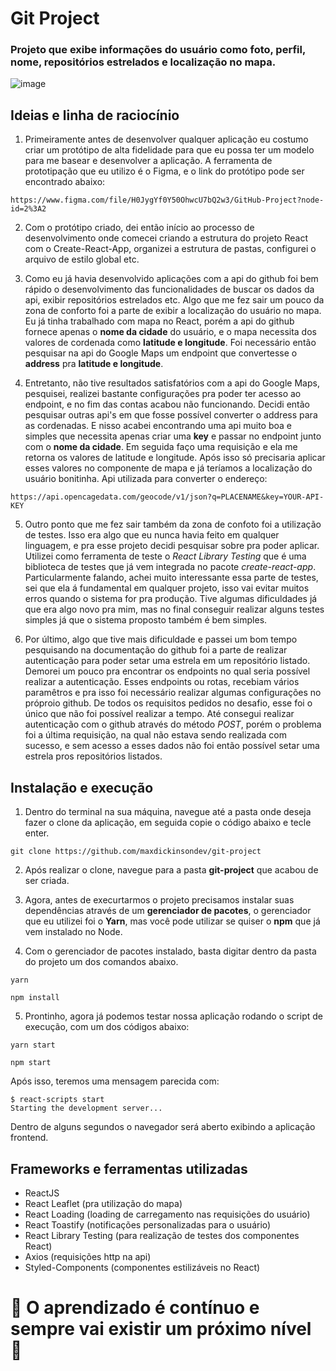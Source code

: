 # Git Project

### Projeto que exibe informações do usuário como foto, perfil, nome, repositórios estrelados e localização no mapa.

![image](https://user-images.githubusercontent.com/59968647/90522998-c3f62100-e142-11ea-8005-aa35fd9e28e2.png)

## Ideias e linha de raciocínio

1. Primeiramente antes de desenvolver qualquer aplicação eu costumo criar um protótipo de alta fidelidade para que eu possa ter um modelo para me basear e desenvolver a aplicação. A ferramenta de prototipação que eu utilizo é o Figma, e o link do protótipo pode ser encontrado abaixo: 

```
https://www.figma.com/file/H0JygYf0Y50OhwcU7bQ2w3/GitHub-Project?node-id=2%3A2
```

2. Com o protótipo criado, dei então início ao processo de desenvolvimento onde comecei criando a estrutura do projeto React com o Create-React-App, organizei a estrutura de pastas, configurei o arquivo de estilo global etc.

3. Como eu já havia desenvolvido aplicações com a api do github foi bem rápido o desenvolvimento das funcionalidades de buscar os dados da api, exibir repositórios estrelados etc. Algo que me fez sair um pouco da zona de conforto foi a parte de exibir a localização do usuário no mapa. Eu já tinha trabalhado com mapa no React, porém a api do github fornece apenas o **nome da cidade** do usuário, e o mapa necessita dos valores de cordenada como **latitude e longitude**. Foi necessário então pesquisar na api do Google Maps um endpoint que convertesse o **address** pra **latitude e longitude**.

4. Entretanto, não tive resultados satisfatórios com a api do Google Maps, pesquisei, realizei bastante configurações pra poder ter acesso ao endpoint, e no fim das contas acabou não funcionando. Decidi então pesquisar outras api's em que fosse possível converter o address para as cordenadas. E nisso acabei encontrando uma api muito boa e simples que necessita apenas criar uma **key** e passar no endpoint junto com o **nome da cidade**. Em seguida faço uma requisição e ela me retorna os valores de latitude e longitude. Após isso só precisaria aplicar esses valores no componente de mapa e já teríamos a localização do usuário bonitinha. Api utilizada para converter o endereço: 

```
https://api.opencagedata.com/geocode/v1/json?q=PLACENAME&key=YOUR-API-KEY
```

5. Outro ponto que me fez sair também da zona de confoto foi a utilização de testes. Isso era algo que eu nunca havia feito em qualquer linguagem, e pra esse projeto decidi pesquisar sobre pra poder aplicar. Utilizei como ferramenta de teste o *React Library Testing* que é uma biblioteca de testes que já vem integrada no pacote *create-react-app*.
Particularmente falando, achei muito interessante essa parte de testes, sei que ela á fundamental em qualquer projeto, isso vai evitar muitos erros quando o sistema for pra produção. Tive algumas dificuldades já que era algo novo pra mim, mas no final conseguir realizar alguns testes simples já que o sistema proposto também é bem simples.

6. Por último, algo que tive mais dificuldade e passei um bom tempo pesquisando na documentação do github foi a parte de realizar autenticação para poder setar uma estrela em um repositório listado. Demorei um pouco pra encontrar os endpoints no qual seria possível realizar a autenticação. Esses endpoints ou rotas, recebiam vários paramêtros e pra isso foi necessário realizar algumas configurações no próproio github. De todos os requisitos pedidos no desafio, esse foi o único que não foi possível realizar a tempo. Até consegui realizar autenticação com o github através do método *POST*, porém o problema foi a última requisição, na qual não estava sendo realizada com sucesso, e sem acesso a esses dados não foi então possível setar uma estrela pros repositórios listados.

## Instalação e execução

1. Dentro do terminal na sua máquina, navegue até a pasta onde deseja fazer o clone da aplicação, em seguida copie o código abaixo e tecle enter.

```
git clone https://github.com/maxdickinsondev/git-project
```
2. Após realizar o clone, navegue para a pasta **git-project** que acabou de ser criada.

3. Agora, antes de execurtarmos o projeto precisamos instalar suas dependências através de um **gerenciador de pacotes**, o gerenciador que eu utilizei foi o **Yarn**, mas você pode utilizar se quiser o **npm** que já vem instalado no Node.

4. Com o gerenciador de pacotes instalado, basta digitar dentro da pasta do projeto um dos comandos abaixo.

```
yarn 
```
```
npm install
```

5. Prontinho, agora já podemos testar nossa aplicação rodando o script de execução, com um dos códigos abaixo:

```
yarn start
```
```
npm start
```
Após isso, teremos uma mensagem parecida com:

```
$ react-scripts start
Starting the development server...
```

Dentro de alguns segundos o navegador será aberto exibindo a aplicação frontend.

## Frameworks e ferramentas utilizadas

- ReactJS
- React Leaflet (pra utilização do mapa)
- React Loading (loading de carregamento nas requisições do usuário)
- React Toastify (notificações personalizadas para o usuário)
- React Library Testing (para realização de testes dos componentes React)
- Axios (requisições http na api)
- Styled-Components (componentes estilizáveis no React)

# :rocket: O aprendizado é contínuo e sempre vai existir um próximo nível :rocket:
